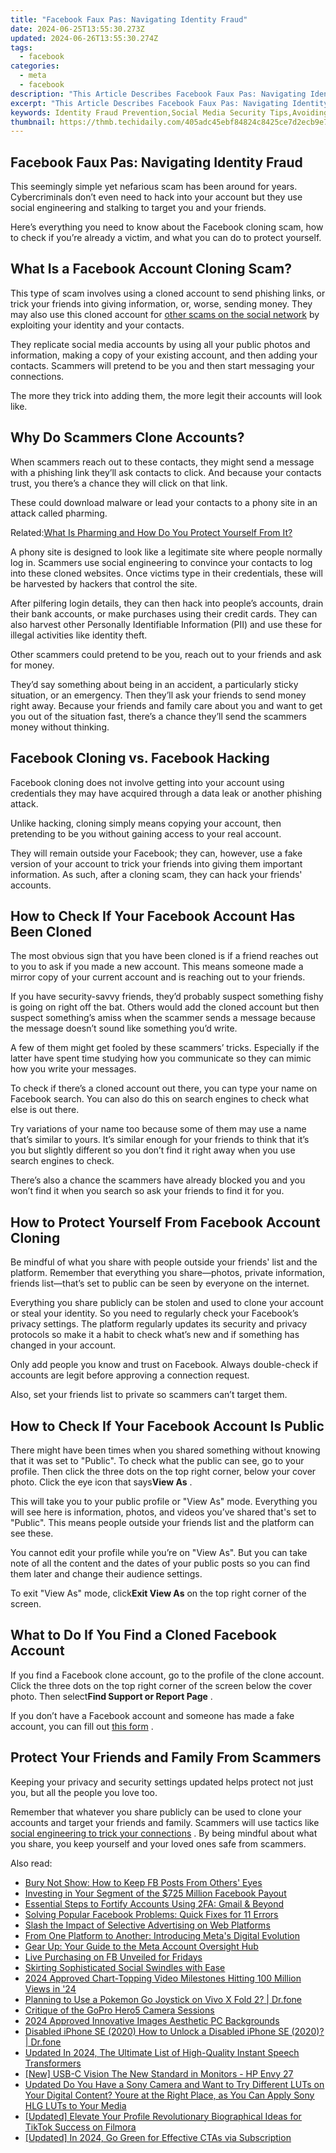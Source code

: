 ```yaml
---
title: "Facebook Faux Pas: Navigating Identity Fraud"
date: 2024-06-25T13:55:30.273Z
updated: 2024-06-26T13:55:30.274Z
tags:
  - facebook
categories:
  - meta
  - facebook
description: "This Article Describes Facebook Faux Pas: Navigating Identity Fraud"
excerpt: "This Article Describes Facebook Faux Pas: Navigating Identity Fraud"
keywords: Identity Fraud Prevention,Social Media Security Tips,Avoiding Online Scams,Cybersecurity Best Practices,Protecting Personal Information Online,Facebook Security Measures,Digital Identity Management
thumbnail: https://thmb.techidaily.com/405adc45ebf84824c8425ce7d2ecb9e77863385d350fb3dba3386c181908ce4e.jpg
---
```


## Facebook Faux Pas: Navigating Identity Fraud

 This seemingly simple yet nefarious scam has been around for years. Cybercriminals don’t even need to hack into your account but they use social engineering and stalking to target you and your friends.

 Here’s everything you need to know about the Facebook cloning scam, how to check if you’re already a victim, and what you can do to protect yourself.

## What Is a Facebook Account Cloning Scam?

 This type of scam involves using a cloned account to send phishing links, or trick your friends into giving information, or, worse, sending money. They may also use this cloned account for [other scams on the social network](https://www.makeuseof.com/tag/ways-hackers-use-facebook-steal/) by exploiting your identity and your contacts.

 They replicate social media accounts by using all your public photos and information, making a copy of your existing account, and then adding your contacts. Scammers will pretend to be you and then start messaging your connections.

 The more they trick into adding them, the more legit their accounts will look like.

## Why Do Scammers Clone Accounts?

 When scammers reach out to these contacts, they might send a message with a phishing link they’ll ask contacts to click. And because your contacts trust, you there’s a chance they will click on that link.

 These could download malware or lead your contacts to a phony site in an attack called pharming.

 Related:[What Is Pharming and How Do You Protect Yourself From It?](https://www.makeuseof.com/what-is-pharming-how-to-protect-yourself/)

 A phony site is designed to look like a legitimate site where people normally log in. Scammers use social engineering to convince your contacts to log into these cloned websites. Once victims type in their credentials, these will be harvested by hackers that control the site.

 After pilfering login details, they can then hack into people’s accounts, drain their bank accounts, or make purchases using their credit cards. They can also harvest other Personally Identifiable Information (PII) and use these for illegal activities like identity theft.

 Other scammers could pretend to be you, reach out to your friends and ask for money.

 They’d say something about being in an accident, a particularly sticky situation, or an emergency. Then they’ll ask your friends to send money right away. Because your friends and family care about you and want to get you out of the situation fast, there’s a chance they’ll send the scammers money without thinking.

## Facebook Cloning vs. Facebook Hacking

 Facebook cloning does not involve getting into your account using credentials they may have acquired through a data leak or another phishing attack.

 Unlike hacking, cloning simply means copying your account, then pretending to be you without gaining access to your real account.

 They will remain outside your Facebook; they can, however, use a fake version of your account to trick your friends into giving them important information. As such, after a cloning scam, they can hack your friends' accounts.

## How to Check If Your Facebook Account Has Been Cloned

 The most obvious sign that you have been cloned is if a friend reaches out to you to ask if you made a new account. This means someone made a mirror copy of your current account and is reaching out to your friends.

 If you have security-savvy friends, they’d probably suspect something fishy is going on right off the bat. Others would add the cloned account but then suspect something’s amiss when the scammer sends a message because the message doesn’t sound like something you’d write.

 A few of them might get fooled by these scammers’ tricks. Especially if the latter have spent time studying how you communicate so they can mimic how you write your messages.

 To check if there’s a cloned account out there, you can type your name on Facebook search. You can also do this on search engines to check what else is out there.

 Try variations of your name too because some of them may use a name that’s similar to yours. It’s similar enough for your friends to think that it’s you but slightly different so you don’t find it right away when you use search engines to check.

 There’s also a chance the scammers have already blocked you and you won’t find it when you search so ask your friends to find it for you.

## How to Protect Yourself From Facebook Account Cloning

 Be mindful of what you share with people outside your friends' list and the platform. Remember that everything you share—photos, private information, friends list—that’s set to public can be seen by everyone on the internet.

 Everything you share publicly can be stolen and used to clone your account or steal your identity. So you need to regularly check your Facebook’s privacy settings. The platform regularly updates its security and privacy protocols so make it a habit to check what’s new and if something has changed in your account.

 Only add people you know and trust on Facebook. Always double-check if accounts are legit before approving a connection request.

 Also, set your friends list to private so scammers can’t target them.

## How to Check If Your Facebook Account Is Public

 There might have been times when you shared something without knowing that it was set to "Public". To check what the public can see, go to your profile. Then click the three dots on the top right corner, below your cover photo. Click the eye icon that says**View As** .

 This will take you to your public profile or "View As" mode. Everything you will see here is information, photos, and videos you’ve shared that's set to "Public". This means people outside your friends list and the platform can see these.

 You cannot edit your profile while you’re on "View As". But you can take note of all the content and the dates of your public posts so you can find them later and change their audience settings.

 To exit "View As" mode, click**Exit View As** on the top right corner of the screen.

## What to Do If You Find a Cloned Facebook Account

 If you find a Facebook clone account, go to the profile of the clone account. Click the three dots on the top right corner of the screen below the cover photo. Then select**Find Support or Report Page** .

 If you don’t have a Facebook account and someone has made a fake account, you can fill out [this form](https://www.facebook.com/help/contact/295309487309948?helpref=faq%5Fcontent) .

## Protect Your Friends and Family From Scammers

 Keeping your privacy and security settings updated helps protect not just you, but all the people you love too.

 Remember that whatever you share publicly can be used to clone your accounts and target your friends and family. Scammers will use tactics like [social engineering to trick your connections](https://www.makeuseof.com/tag/social-engineering-makeuseof-explains/) . By being mindful about what you share, you keep yourself and your loved ones safe from scammers.


<ins class="adsbygoogle"
     style="display:block"
     data-ad-format="autorelaxed"
     data-ad-client="ca-pub-7571918770474297"
     data-ad-slot="1223367746"></ins>



<ins class="adsbygoogle"
     style="display:block"
     data-ad-client="ca-pub-7571918770474297"
     data-ad-slot="8358498916"
     data-ad-format="auto"
     data-full-width-responsive="true"></ins>

<span class="atpl-alsoreadstyle">Also read:</span>
<div><ul>
<li><a href="https://facebook.techidaily.com/bury-not-show-how-to-keep-fb-posts-from-others-eyes/"><u>Bury Not Show: How to Keep FB Posts From Others' Eyes</u></a></li>
<li><a href="https://facebook.techidaily.com/investing-in-your-segment-of-the-725-million-facebook-payout/"><u>Investing in Your Segment of the $725 Million Facebook Payout</u></a></li>
<li><a href="https://facebook.techidaily.com/essential-steps-to-fortify-accounts-using-2fa-gmail-and-beyond/"><u>Essential Steps to Fortify Accounts Using 2FA: Gmail & Beyond</u></a></li>
<li><a href="https://facebook.techidaily.com/solving-popular-facebook-problems-quick-fixes-for-11-errors/"><u>Solving Popular Facebook Problems: Quick Fixes for 11 Errors</u></a></li>
<li><a href="https://facebook.techidaily.com/slash-the-impact-of-selective-advertising-on-web-platforms/"><u>Slash the Impact of Selective Advertising on Web Platforms</u></a></li>
<li><a href="https://facebook.techidaily.com/from-one-platform-to-another-introducing-metas-digital-evolution/"><u>From One Platform to Another: Introducing Meta's Digital Evolution</u></a></li>
<li><a href="https://facebook.techidaily.com/gear-up-your-guide-to-the-meta-account-oversight-hub/"><u>Gear Up: Your Guide to the Meta Account Oversight Hub</u></a></li>
<li><a href="https://facebook.techidaily.com/live-purchasing-on-fb-unveiled-for-fridays/"><u>Live Purchasing on FB Unveiled for Fridays</u></a></li>
<li><a href="https://facebook.techidaily.com/skirting-sophisticated-social-swindles-with-ease/"><u>Skirting Sophisticated Social Swindles with Ease</u></a></li>
<li><a href="https://youtube-clips.techidaily.com/2024-approved-chart-topping-video-milestones-hitting-100-million-views-in-24/"><u>2024 Approved  Chart-Topping Video Milestones Hitting 100 Million Views in '24</u></a></li>
<li><a href="https://change-location.techidaily.com/planning-to-use-a-pokemon-go-joystick-on-vivo-x-fold-2-drfone-by-drfone-virtual-android/"><u>Planning to Use a Pokemon Go Joystick on Vivo X Fold 2? | Dr.fone</u></a></li>
<li><a href="https://vp-tips.techidaily.com/critique-of-the-gopro-hero5-camera-sessions/"><u>Critique of the GoPro Hero5 Camera Sessions</u></a></li>
<li><a href="https://some-knowledge.techidaily.com/2024-approved-innovative-images-aesthetic-pc-backgrounds/"><u>2024 Approved  Innovative Images  Aesthetic PC Backgrounds</u></a></li>
<li><a href="https://iphone-unlock.techidaily.com/disabled-iphone-se-2020-how-to-unlock-a-disabled-iphone-se-2020-drfone-by-drfone-ios/"><u>Disabled iPhone SE (2020) How to Unlock a Disabled iPhone SE (2020)? | Dr.fone</u></a></li>
<li><a href="https://sound-tweaking.techidaily.com/updated-in-2024-the-ultimate-list-of-high-quality-instant-speech-transformers/"><u>Updated In 2024, The Ultimate List of High-Quality Instant Speech Transformers</u></a></li>
<li><a href="https://some-guidance.techidaily.com/new-usb-c-vision-the-new-standard-in-monitors-hp-envy-27/"><u>[New] USB-C Vision  The New Standard in Monitors - HP Envy 27</u></a></li>
<li><a href="https://ai-video-editing.techidaily.com/updated-do-you-have-a-sony-camera-and-want-to-try-different-luts-on-your-digital-content-youre-at-the-right-place-as-you-can-apply-sony-hlg-luts-to-your-med/"><u>Updated Do You Have a Sony Camera and Want to Try Different LUTs on Your Digital Content? Youre at the Right Place, as You Can Apply Sony HLG LUTs to Your Media</u></a></li>
<li><a href="https://tiktok-clips.techidaily.com/updated-elevate-your-profile-revolutionary-biographical-ideas-for-tiktok-success-on-filmora/"><u>[Updated] Elevate Your Profile  Revolutionary Biographical Ideas for TikTok Success on Filmora</u></a></li>
<li><a href="https://eaxpv-info.techidaily.com/updated-in-2024-go-green-for-effective-ctas-via-subscription/"><u>[Updated] In 2024, Go Green for Effective CTAs via Subscription</u></a></li>
</ul></div>
